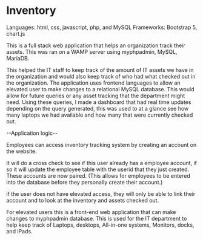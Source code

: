 # Inventory
Languages: html, css, javascript, php, and MySQL
Frameworks: Bootstrap 5, chart.js


This is a full stack web application that helps an organization track their assets. This was ran on a WAMP server using myphpadmin, MySQL, MariaDB.

This helped the IT staff to keep track of the amount of IT assets we have in the organization and would also keep track of who had what checked out in the organization.
The application uses frontend languages to allow an elevated user to make changes to a relational MySQL database. This would allow for future queries or any asset tracking that the department might need. Using these queries, I made a dashboard that had real time updates depending on the query generated, this was used to at a glance see how many laptops we had available and how many that were currently checked out.

--Application logic--

Employees can access inventory tracking system by creating an account on the website.

It will do a cross check to see if this user already has a employee account, if so it will update the employee table with the userid that they just created. These accounts are now paired. (This allows for employees to be entered into the database before they personally create their account.) 

if the user does not have elevated access, they will only be able to link their account and to look at the inventory and assets checked out. 

For elevated users this is a front-end web application that can make changes to myphpadmin database. This is used for the IT department to help keep track of Laptops, desktops, All-in-one systems, Monitors, docks, and iPads.
